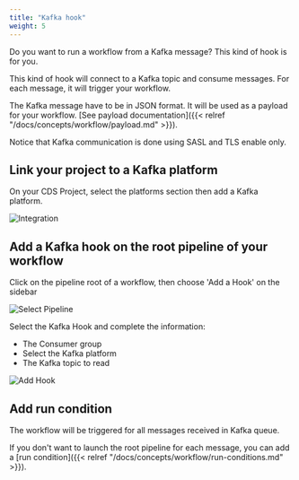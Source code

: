 ```yaml
---
title: "Kafka hook"
weight: 5
---
```


Do you want to run a workflow from a Kafka message? This kind of hook is for you.

This kind of hook will connect to a Kafka topic and consume messages. For each message, it will trigger your workflow.

The Kafka message have to be in JSON format. It will be used as a payload for your workflow. [See payload documentation]({{< relref "/docs/concepts/workflow/payload.md" >}}).

Notice that Kafka communication is done using SASL and TLS enable only.

## Link your project to a Kafka platform

On your CDS Project, select the platforms section then add a Kafka platform.

![Integration](/images/workflows.design.hooks.kafka-hook.platform.png)

## Add a Kafka hook on the root pipeline of your workflow

Click on the pipeline root of a workflow, then choose 'Add a Hook' on the sidebar

![Select Pipeline](/images/workflows.design.hooks.kafka-hook.add.png)

Select the Kafka Hook and complete the information:

- The Consumer group
- Select the Kafka platform
- The Kafka topic to read

![Add Hook](/images/workflows.design.hooks.kafka-hook.add.modal.png)

## Add run condition

The workflow will be triggered for all messages received in Kafka queue.

If you don't want to launch the root pipeline for each message, you can add a [run condition]({{< relref "/docs/concepts/workflow/run-conditions.md" >}}).
